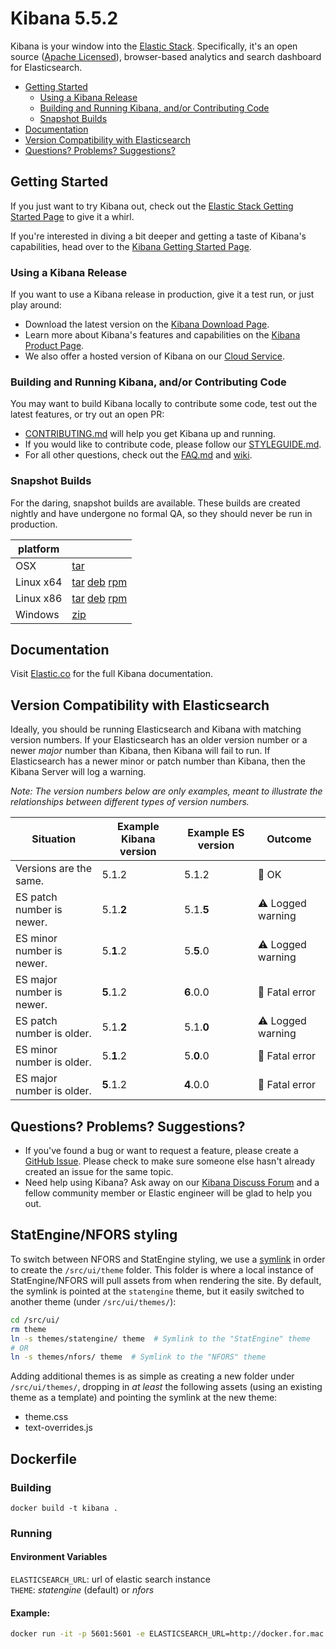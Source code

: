 # Kibana 5.5.2

Kibana is your window into the [Elastic Stack](https://www.elastic.co/products). Specifically, it's
an open source ([Apache Licensed](LICENSE.md)),
browser-based analytics and search dashboard for Elasticsearch.

- [Getting Started](#getting-started)
  - [Using a Kibana Release](#using-a-kibana-release)
  - [Building and Running Kibana, and/or Contributing Code](#building-and-running-kibana-andor-contributing-code)
  - [Snapshot Builds](#snapshot-builds)
- [Documentation](#documentation)
- [Version Compatibility with Elasticsearch](#version-compatibility-with-elasticsearch)
- [Questions? Problems? Suggestions?](#questions-problems-suggestions)

## Getting Started

If you just want to try Kibana out, check out the [Elastic Stack Getting Started Page](https://www.elastic.co/start) to give it a whirl.

If you're interested in diving a bit deeper and getting a taste of Kibana's capabilities, head over to the [Kibana Getting Started Page](https://www.elastic.co/guide/en/kibana/current/getting-started.html).

### Using a Kibana Release

If you want to use a Kibana release in production, give it a test run, or just play around:

- Download the latest version on the [Kibana Download Page](https://www.elastic.co/downloads/kibana).
- Learn more about Kibana's features and capabilities on the
[Kibana Product Page](https://www.elastic.co/products/kibana).
- We also offer a hosted version of Kibana on our
[Cloud Service](https://www.elastic.co/cloud/as-a-service).

### Building and Running Kibana, and/or Contributing Code

You may want to build Kibana locally to contribute some code, test out the latest features, or try
out an open PR:

- [CONTRIBUTING.md](CONTRIBUTING.md) will help you get Kibana up and running.
- If you would like to contribute code, please follow our [STYLEGUIDE.md](STYLEGUIDE.md).
- For all other questions, check out the [FAQ.md](FAQ.md) and
[wiki](https://github.com/elastic/kibana/wiki).

### Snapshot Builds

For the daring, snapshot builds are available. These builds are created nightly and have undergone no formal QA, so they should never be run in production.

| platform |  |
| --- | --- |
| OSX | [tar](https://snapshots.elastic.co/downloads/kibana/kibana-5.5.2-SNAPSHOT-darwin-x86_64.tar.gz) |
| Linux x64 | [tar](https://snapshots.elastic.co/downloads/kibana/kibana-5.5.2-SNAPSHOT-linux-x86_64.tar.gz) [deb](https://snapshots.elastic.co/downloads/kibana/kibana-5.5.2-SNAPSHOT-amd64.deb) [rpm](https://snapshots.elastic.co/downloads/kibana/kibana-5.5.2-SNAPSHOT-x86_64.rpm) |
| Linux x86 | [tar](https://snapshots.elastic.co/downloads/kibana/kibana-5.5.2-SNAPSHOT-linux-x86.tar.gz) [deb](https://snapshots.elastic.co/downloads/kibana/kibana-5.5.2-SNAPSHOT-i386.deb) [rpm](https://snapshots.elastic.co/downloads/kibana/kibana-5.5.2-SNAPSHOT-i686.rpm) |
| Windows | [zip](https://snapshots.elastic.co/downloads/kibana/kibana-5.5.2-SNAPSHOT-windows-x86.zip) |

## Documentation

Visit [Elastic.co](http://www.elastic.co/guide/en/kibana/current/index.html) for the full Kibana documentation.

## Version Compatibility with Elasticsearch

Ideally, you should be running Elasticsearch and Kibana with matching version numbers. If your Elasticsearch has an older version number or a newer _major_ number than Kibana, then Kibana will fail to run. If Elasticsearch has a newer minor or patch number than Kibana, then the Kibana Server will log a warning.

_Note: The version numbers below are only examples, meant to illustrate the relationships between different types of version numbers._

| Situation                 | Example Kibana version     | Example ES version | Outcome |
| ------------------------- | -------------------------- |------------------- | ------- |
| Versions are the same.    | 5.1.2                      | 5.1.2              | 💚 OK      |
| ES patch number is newer. | 5.1.__2__                  | 5.1.__5__          | ⚠️ Logged warning      |
| ES minor number is newer. | 5.__1__.2                  | 5.__5__.0          | ⚠️ Logged warning      |
| ES major number is newer. | __5__.1.2                  | __6__.0.0          | 🚫 Fatal error      |
| ES patch number is older. | 5.1.__2__                  | 5.1.__0__          | ⚠️ Logged warning      |
| ES minor number is older. | 5.__1__.2                  | 5.__0__.0          | 🚫 Fatal error      |
| ES major number is older. | __5__.1.2                  | __4__.0.0          | 🚫 Fatal error      |

## Questions? Problems? Suggestions?

- If you've found a bug or want to request a feature, please create a [GitHub Issue](https://github.com/elastic/kibana/issues/new).
Please check to make sure someone else hasn't already created an issue for the same topic.
- Need help using Kibana? Ask away on our [Kibana Discuss Forum](https://discuss.elastic.co/c/kibana) and a fellow community member or
Elastic engineer will be glad to help you out.

## StatEngine/NFORS styling

To switch between NFORS and StatEngine styling, we use a [symlink](https://kb.iu.edu/d/abbe) in order to create the `/src/ui/theme` folder.  This folder is where a local instance of StatEngine/NFORS will pull assets from when rendering the site.  By default, the symlink is pointed at the `statengine` theme, but it easily switched to another theme (under `/src/ui/themes/`):

```bash
cd /src/ui/
rm theme
ln -s themes/statengine/ theme  # Symlink to the "StatEngine" theme
# OR
ln -s themes/nfors/ theme  # Symlink to the "NFORS" theme
```

Adding additional themes is as simple as creating a new folder under `/src/ui/themes/`, dropping in _at least_ the following assets (using an existing theme as a template) and pointing the symlink at the new theme:

- theme.css
- text-overrides.js

## Dockerfile

### Building
`docker build -t kibana .`

### Running
#### Environment Variables
`ELASTICSEARCH_URL`: url of elastic search instance  
`THEME`: *statengine* (default) or *nfors*

#### Example:
```bash
docker run -it -p 5601:5601 -e ELASTICSEARCH_URL=http://docker.for.mac.localhost:9200 -e THEME=nfors kibana
```
